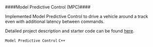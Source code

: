 ####Model Predictive Control (MPC)####

Implemented Model Predictive Control to drive a vehicle around a track even with additional latency between commands.

Detailed project description and starter code can be found [here](https://github.com/udacity/CarND-MPC-Project).

`Model Predictive Control` `C++`